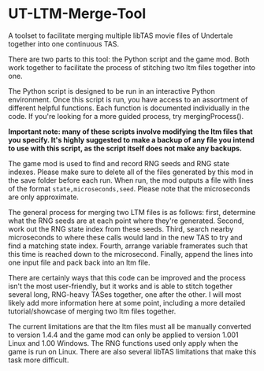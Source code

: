 # UT-LTM-Merge-Tool
A toolset to facilitate merging multiple libTAS movie files of Undertale together into one continuous TAS.

There are two parts to this tool: the Python script and the game mod. Both work together to facilitate the process of stitching two ltm files together into one.

The Python script is designed to be run in an interactive Python environment. Once this script is run, you have access to an assortment of different helpful functions. Each function is documented individually in the code. If you're looking for a more guided process, try mergingProcess().

**Important note: many of these scripts involve modifying the ltm files that you specify. It's highly suggested to make a backup of any file you intend to use with this script, as the script itself does not make any backups.**

The game mod is used to find and record RNG seeds and RNG state indexes. Please make sure to delete all of the files generated by this mod in the save folder before each run. When run, the mod outputs a file with lines of the format `state,microseconds,seed`. Please note that the microseconds are only approximate.

The general process for merging two LTM files is as follows: first, determine what the RNG seeds are at each point where they're generated. Second, work out the RNG state index from these seeds. Third, search nearby microseconds to where these calls would land in the new TAS to try and find a matching state index. Fourth, arrange variable framerates such that this time is reached down to the microsecond. Finally, append the lines into one input file and pack back into an ltm file.

There are certainly ways that this code can be improved and the process isn't the most user-friendly, but it works and is able to stitch together several long, RNG-heavy TASes together, one after the other. I will most likely add more information here at some point, including a more detailed tutorial/showcase of merging two ltm files together.

The current limitations are that the ltm files must all be manually converted to version 1.4.4 and the game mod can only be applied to version 1.001 Linux and 1.00 Windows. The RNG functions used only apply when the game is run on Linux. There are also several libTAS limitations that make this task more difficult.
